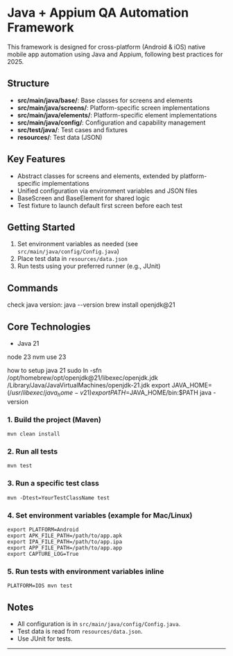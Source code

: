 # Java + Appium QA Automation Framework

This framework is designed for cross-platform (Android & iOS) native mobile app automation using Java and Appium, following best practices for 2025.

## Structure
- **src/main/java/base/**: Base classes for screens and elements
- **src/main/java/screens/**: Platform-specific screen implementations
- **src/main/java/elements/**: Platform-specific element implementations
- **src/main/java/config/**: Configuration and capability management
- **src/test/java/**: Test cases and fixtures
- **resources/**: Test data (JSON)

## Key Features
- Abstract classes for screens and elements, extended by platform-specific implementations
- Unified configuration via environment variables and JSON files
- BaseScreen and BaseElement for shared logic
- Test fixture to launch default first screen before each test

## Getting Started
1. Set environment variables as needed (see `src/main/java/config/Config.java`)
2. Place test data in `resources/data.json`
3. Run tests using your preferred runner (e.g., JUnit)

## Commands

check java version:
java --version
brew install openjdk@21

## Core Technologies
- Java 21

node 23
nvm use 23

how to setup java 21
sudo ln -sfn /opt/homebrew/opt/openjdk@21/libexec/openjdk.jdk /Library/Java/JavaVirtualMachines/openjdk-21.jdk
export JAVA_HOME=$(/usr/libexec/java_home -v21)
export PATH=$JAVA_HOME/bin:$PATH
java -version

### 1. Build the project (Maven)
```
mvn clean install
```

### 2. Run all tests
```
mvn test
```

### 3. Run a specific test class
```
mvn -Dtest=YourTestClassName test
```

### 4. Set environment variables (example for Mac/Linux)
```
export PLATFORM=Android
export APK_FILE_PATH=/path/to/app.apk
export IPA_FILE_PATH=/path/to/app.ipa
export APP_FILE_PATH=/path/to/app.app
export CAPTURE_LOG=True
```

### 5. Run tests with environment variables inline
```
PLATFORM=IOS mvn test
```

## Notes
- All configuration is in `src/main/java/config/Config.java`.
- Test data is read from `resources/data.json`.
- Use JUnit for tests.

---
